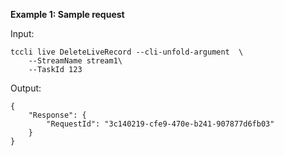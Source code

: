 **Example 1: Sample request**



Input: 

```
tccli live DeleteLiveRecord --cli-unfold-argument  \
    --StreamName stream1\
    --TaskId 123
```

Output: 
```
{
    "Response": {
        "RequestId": "3c140219-cfe9-470e-b241-907877d6fb03"
    }
}
```

